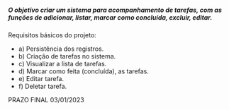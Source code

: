 ##### O objetivo criar um sistema para acompanhamento de tarefas, com as funções de adicionar, listar, marcar como concluída, excluir, editar.

Requisitos básicos do projeto:
- a) Persistência dos registros.
- b) Criação de tarefas no sistema.
- c) Visualizar a lista de tarefas.
- d) Marcar como feita (concluída), as tarefas.
- e) Editar tarefa.
- f) Deletar tarefa.

PRAZO FINAL 03/01/2023